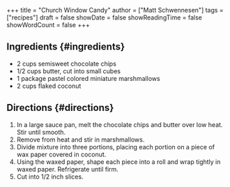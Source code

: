 +++
title = "Church Window Candy"
author = ["Matt Schwennesen"]
tags = ["recipes"]
draft = false
showDate = false
showReadingTime = false
showWordCount = false
+++

## Ingredients {#ingredients}

-   2 cups semisweet chocolate chips
-   1/2 cups butter, cut into small cubes
-   1 package pastel colored miniature marshmallows
-   2 cups flaked coconut


## Directions {#directions}

1.  In a large sauce pan, melt the chocolate chips and butter over low heat. Stir
    until smooth.
2.  Remove from heat and stir in marshmallows.
3.  Divide mixture into three portions, placing each portion on a piece of wax
    paper covered in coconut.
4.  Using the waxed paper, shape each piece into a roll and wrap tightly in waxed
    paper. Refrigerate until firm.
5.  Cut into 1/2 inch slices.
